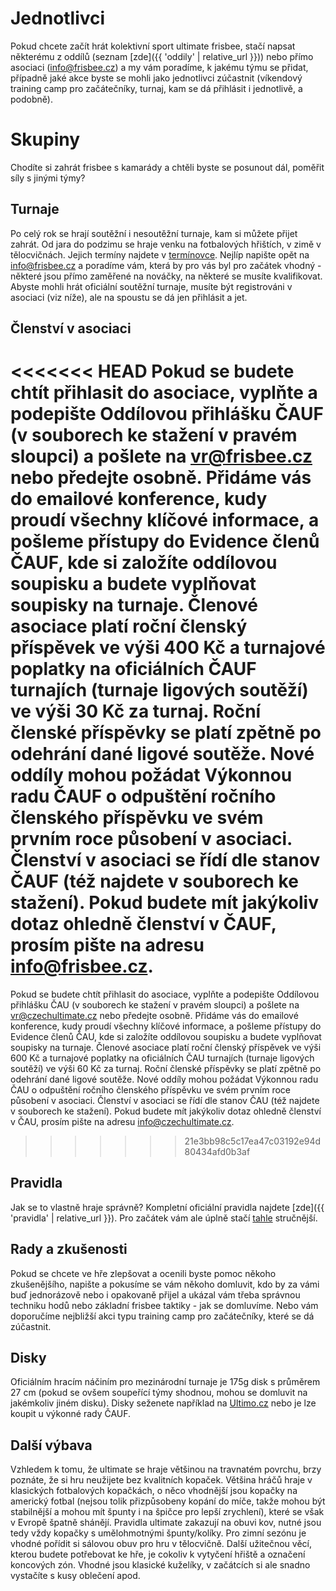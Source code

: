 # Jednotlivci

Pokud chcete začít hrát kolektivní sport ultimate frisbee, stačí napsat některému z oddílů (seznam [zde]({{ 'oddily' | relative_url }})) nebo přímo asociaci (info@frisbee.cz) a my vám poradíme, k jakému týmu se přidat, případně jaké akce byste se mohli jako jednotlivci zúčastnit (víkendový training camp pro začátečníky, turnaj, kam se dá přihlásit i jednotlivě, a podobně).

# Skupiny

Chodíte si zahrát frisbee s kamarády a chtěli byste se posunout dál, poměřit síly s jinými týmy?

## Turnaje

Po celý rok se hrají soutěžní i nesoutěžní turnaje, kam si můžete přijet zahrát. Od jara do podzimu se hraje venku na fotbalových hřištích, v zimě v tělocvičnách. Jejich termíny najdete v [termínovce](http://bit.ly/terminovka_ultimate). Nejlíp napište opět na info@frisbee.cz a poradíme vám, která by pro vás byl pro začátek vhodný - některé jsou přímo zaměřené na nováčky, na některé se musíte kvalifikovat. Abyste mohli hrát oficiální soutěžní turnaje, musíte být registrováni v asociaci (viz níže), ale na spoustu se dá jen přihlásit a jet.

## Členství v asociaci

<<<<<<< HEAD
Pokud se budete chtít přihlasit do asociace, vyplňte a podepište Oddílovou přihlášku ČAUF (v souborech ke stažení v pravém sloupci) a pošlete na vr@frisbee.cz nebo předejte osobně. Přidáme vás do emailové konference, kudy proudí všechny klíčové informace, a pošleme přístupy do Evidence členů ČAUF, kde si založíte oddílovou soupisku a budete vyplňovat soupisky na turnaje. Členové asociace platí roční členský příspěvek ve výši 400 Kč a turnajové poplatky na oficiálních ČAUF turnajích (turnaje ligových soutěží) ve výši 30 Kč za turnaj. Roční členské příspěvky se platí zpětně po odehrání dané ligové soutěže. Nové oddíly mohou požádat Výkonnou radu ČAUF o odpuštění ročního členského příspěvku ve svém prvním roce působení v asociaci. Členství v asociaci se řídí dle stanov ČAUF (též najdete v souborech ke stažení). Pokud budete mít jakýkoliv dotaz ohledně členství v ČAUF, prosím pište na adresu info@frisbee.cz.
=======
Pokud se budete chtít přihlasit do asociace, vyplňte a podepište Oddílovou přihlášku ČAU (v souborech ke stažení v pravém sloupci) a pošlete na vr@czechultimate.cz nebo předejte osobně. Přidáme vás do emailové konference, kudy proudí všechny klíčové informace, a pošleme přístupy do Evidence členů ČAU, kde si založíte oddílovou soupisku a budete vyplňovat soupisky na turnaje. Členové asociace platí roční členský příspěvek ve výši 600 Kč a turnajové poplatky na oficiálních ČAU turnajích (turnaje ligových soutěží) ve výši 60 Kč za turnaj. Roční členské příspěvky se platí zpětně po odehrání dané ligové soutěže. Nové oddíly mohou požádat Výkonnou radu ČAU o odpuštění ročního členského příspěvku ve svém prvním roce působení v asociaci. Členství v asociaci se řídí dle stanov ČAU (též najdete v souborech ke stažení). Pokud budete mít jakýkoliv dotaz ohledně členství v ČAU, prosím pište na adresu info@czechultimate.cz.
>>>>>>> 21e3bb98c5c17ea47c03192e94d80434afd0b3af

## Pravidla

Jak se to vlastně hraje správně? Kompletní oficiální pravidla najdete [zde]({{ 'pravidla' | relative_url }}). Pro začátek vám ale úplně stačí [tahle](http://www.frisbee.cz/strucna-pravidla-frisbee.html) stručnější.

## Rady a zkušenosti

Pokud se chcete ve hře zlepšovat a ocenili byste pomoc někoho zkušenějšího, napište a pokusíme se vám někoho domluvit, kdo by za vámi buď jednorázově nebo i opakovaně přijel a ukázal vám třeba správnou techniku hodů nebo základní frisbee taktiky - jak se domluvíme. Nebo vám doporučíme nejbližší akci typu training camp pro začátečníky, které se dá zúčastnit.

## Disky

Oficiálním hracím náčiním pro mezinárodní turnaje je 175g disk s průměrem 27 cm (pokud se ovšem soupeřící týmy shodnou, mohou se domluvit na jakémkoliv jiném disku). Disky seženete například na [Ultimo.cz](http://ultimo.cz) nebo je lze koupit u výkonné rady ČAUF.

## Další výbava

Vzhledem k tomu, že ultimate se hraje většinou na travnatém povrchu, brzy poznáte, že si hru neužijete bez kvalitních kopaček. Většina hráčů hraje v klasických fotbalových kopačkách, o něco vhodnější jsou kopačky na americký fotbal (nejsou tolik přizpůsobeny kopání do míče, takže mohou být stabilnější a mohou mít špunty i na špičce pro lepší zrychlení), které se však v Evropě špatně shánějí. Pravidla ultimate zakazují na obuvi kov, nutné jsou tedy vždy kopačky s umělohmotnými špunty/kolíky. Pro zimní sezónu je vhodné pořídit si sálovou obuv pro hru v tělocvičně. Další užitečnou věcí, kterou budete potřebovat ke hře, je cokoliv k vytyčení hřiště a označení koncových zón. Vhodné jsou klasické kuželíky, v začátcích si ale snadno vystačíte s kusy oblečení apod.
